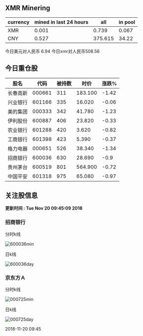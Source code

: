 ## XMR Minering

|currency|mined in last 24 hours|all|in pool|
|---|---|---|---|
|XMR|0.001|0.739|0.067|
|CNY|0.527|375.615|34.22|

今日美元对人民币 6.94	今日xmr对人民币508.56


## 今日重仓股 

|股名|代码|被持数|时价|涨跌%|
|---|---|---|---|---|
|长春高新|000661|311|183.100|-1.42|
|兴业银行|601166|335|16.020|-0.06|
|美的集团|000333|342|41.780|-1.23|
|伊利股份|600887|406|23.820|-0.33|
|农业银行|601288|420|3.620|-0.82|
|工商银行|601398|423|5.390|-0.37|
|格力电器|000651|526|38.340|-1.34|
|招商银行|600036|630|28.690|-0.9|
|贵州茅台|600519|801|564.900|-0.72|
|中国平安|601318|975|65.080|-0.97|

## 关注股信息
**更新时间 : Tue Nov 20 09:45:09 2018**
### 招商银行 
分时k线

![600036min](http://image.sinajs.cn/newchart/min/n/sh600036.gif)

日k线

![600036day](http://image.sinajs.cn/newchart/daily/n/sh600036.gif)

### 京东方Ａ 
分时k线

![000725min](http://image.sinajs.cn/newchart/min/n/sz000725.gif)

日k线

![000725day](http://image.sinajs.cn/newchart/daily/n/sz000725.gif)

2018-11-20 09:45